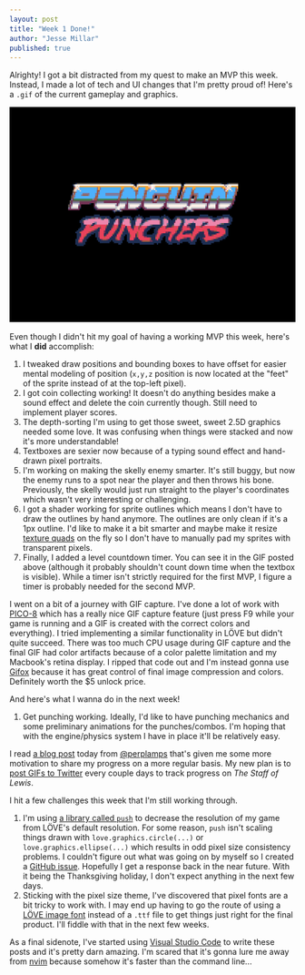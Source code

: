 ```yaml
---
layout: post
title: "Week 1 Done!"
author: "Jesse Millar"
published: true
---
```


Alrighty! I got a bit distracted from my quest to make an MVP this week. Instead, I made a lot of tech and UI changes that I'm pretty proud of! Here's a `.gif` of the current gameplay and graphics.

![*The Staff of Lewis* Week 1 Overview GIF](../images/staff-of-lewis-week-1-overview.gif)

Even though I didn't hit my goal of having a working MVP this week, here's what I **did** accomplish:
1. I tweaked draw positions and bounding boxes to have offset for easier mental modeling of position (`x,y,z` position is now located at the "feet" of the sprite instead of at the top-left pixel).
1. I got coin collecting working! It doesn't do anything besides make a sound effect and delete the coin currently though. Still need to implement player scores.
1. The depth-sorting I'm using to get those sweet, sweet 2.5D graphics needed some love. It was confusing when things were stacked and now it's more understandable!
1. Textboxes are sexier now because of a typing sound effect and hand-drawn pixel portraits.
1. I'm working on making the skelly enemy smarter. It's still buggy, but now the enemy runs to a spot near the player and then throws his bone. Previously, the skelly would just run straight to the player's coordinates which wasn't very interesting or challenging.
1. I got a shader working for sprite outlines which means I don't have to draw the outlines by hand anymore. The outlines are only clean if it's a 1px outline. I'd like to make it a bit smarter and maybe make it resize [texture quads](https://love2d.org/wiki/Quad) on the fly so I don't have to manually pad my sprites with transparent pixels.
1. Finally, I added a level countdown timer. You can see it in the GIF posted above (although it probably shouldn't count down time when the textbox is visible). While a timer isn't strictly required for the first MVP, I figure a timer is probably needed for the second MVP.

I went on a bit of a journey with GIF capture. I've done a lot of work with [PICO-8](https://www.lexaloffle.com/pico-8.php) which has a really nice GIF capture feature (just press F9 while your game is running and a GIF is created with the correct colors and everything). I tried implementing a similar functionality in LÖVE but didn't quite succeed. There was too much CPU usage during GIF capture and the final GIF had color artifacts because of a color palette limitation and my Macbook's retina display. I ripped that code out and I'm instead gonna use [Gifox](https://gifox.io) because it has great control of final image compression and colors. Definitely worth the $5 unlock price.

And here's what I wanna do in the next week!
1. Get punching working. Ideally, I'd like to have punching mechanics and some preliminary animations for the punches/combos. I'm hoping that with the engine/physics system I have in place it'll be relatively easy.

I read [a blog post](https://medium.com/@perplamps/why-we-kept-going-and-how-you-can-too-8a011ba3b014) today from [@perplamps](https://twitter.com/perplamps) that's given me some more motivation to share my progress on a more regular basis. My new plan is to [post GIFs to Twitter](https://twitter.com/jessemillar) every couple days to track progress on *The Staff of Lewis*.

I hit a few challenges this week that I'm still working through.
1. I'm using [a library called `push`](https://github.com/Ulydev/push) to decrease the resolution of my game from LÖVE's default resolution. For some reason, `push` isn't scaling things drawn with `love.graphics.circle(...)` or `love.graphics.ellipse(...)` which results in odd pixel size consistency problems. I couldn't figure out what was going on by myself so I created a [GitHub issue](https://github.com/Ulydev/push/issues/23). Hopefully I get a response back in the near future. With it being the Thanksgiving holiday, I don't expect anything in the next few days.
1. Sticking with the pixel size theme, I've discovered that pixel fonts are a bit tricky to work with. I may end up having to go the route of using a [LÖVE image font](https://love2d.org/wiki/love.graphics.newImageFont) instead of a `.ttf` file to get things just right for the final product. I'll fiddle with that in the next few weeks.

As a final sidenote, I've started using [Visual Studio Code](https://code.visualstudio.com/) to write these posts and it's pretty darn amazing. I'm scared that it's gonna lure me away from [nvim](https://neovim.io/) because somehow it's faster than the command line...